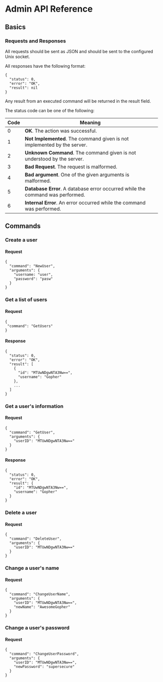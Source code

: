 # Admin API Reference

## Basics

### Requests and Responses

All requests should be sent as JSON and should be sent to the configured Unix socket.

All responses have the following format:

```
{
  "status": 0,
  "error": "OK",
  "result": nil
}
```

Any result from an executed command will be returned in the result field.

The status code can be one of the following:

| Code | Meaning |
| ---- | ------- |
|  0   | **OK**. The action was successful. |
|  1   | **Not Implemented**. The command given is not implemented by the server. |
|  2   | **Unknown Command**. The command given is not understood by the server. |
|  3   | **Bad Request**. The request is malformed. |
|  4   | **Bad argument**. One of the given arguments is malformed. |
|  5   | **Database Error**. A database error occurred while the command was performed. |
|  6   | **Internal Error**. An error occurred while the command was performed. |


## Commands

### Create a user

#### Request

```
{
  "command": "NewUser",
  "arguments": {
    "username: "user",
    "password": "pasw"
  }
}
```

### Get a list of users

#### Request
```
{
 "command": "GetUsers"
}
```

#### Response

```
{
  "status": 0,
  "error": "OK",
  "result": [
    {
      "id": "MTUwNDgwNTA3Nw==",
      "username": "Gopher"
    },
    ...
  ]
}
```

### Get a user's information

#### Request

```
{
  "command": "GetUser",
  "arguments": {
    "userID": "MTUwNDgwNTA3Nw=="
  }
}
```

#### Response

```
{
  "status": 0,
  "error": "OK",
  "result": {
    "id": "MTUwNDgwNTA3Nw==",
    "username": "Gopher"
  }
}
```

### Delete a user

#### Request

```
{
  "command": "DeleteUser",
  "arguments": {
    "userID": "MTUwNDgwNTA3Nw=="
  }
}
```

### Change a user's name

#### Request

```
{
  "command": "ChangeUserName",
  "arguments": {
    "userID": "MTUwNDgwNTA3Nw==",
    "newName": "AwesomeGopher"
  }
}
```

### Change a user's password

#### Request

```
{
  "command": "ChangeUserPassword",
  "arguments": {
    "userID": "MTUwNDgwNTA3Nw==",
    "newPassword": "supersecure"
  }
}
```
